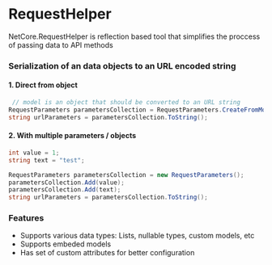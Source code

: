 # RequestHelper
NetCore.RequestHelper is reflection based tool that simplifies the proccess of passing data to API methods

### Serialization of an data objects to an URL encoded string
#### 1. Direct from object
```csharp
 // model is an object that should be converted to an URL string
RequestParameters parametersCollection = RequestParameters.CreateFromModel(model);
string urlParameters = parametersCollection.ToString();
```

#### 2. With multiple parameters / objects
```csharp
int value = 1;
string text = "test";

RequestParameters parametersCollection = new RequestParameters();
parametersCollection.Add(value);
parametersCollection.Add(text);
string urlParameters = parametersCollection.ToString();
````
### Features
- Supports various data types: Lists, nullable types, custom models, etc
- Supports embeded models
- Has set of custom attributes for better configuration

